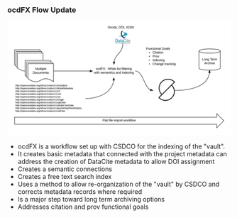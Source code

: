 ### ocdFX Flow Update

![drillheads](./media/ocdFXFlow.png)  


* ocdFX is a workflow set up with CSDCO for the indexing of the "vault".  
* It creates basic metadata that connected with the project metadata can address the creation of DataCite metadata to allow DOI assignment
* Creates a semantic connections
* Creates a free text search index
* Uses a method to allow re-organization of the "vault" by CSDCO and corrects metadata records where required
* Is a major step toward long term archiving options
* Addresses citation and prov functional goals
